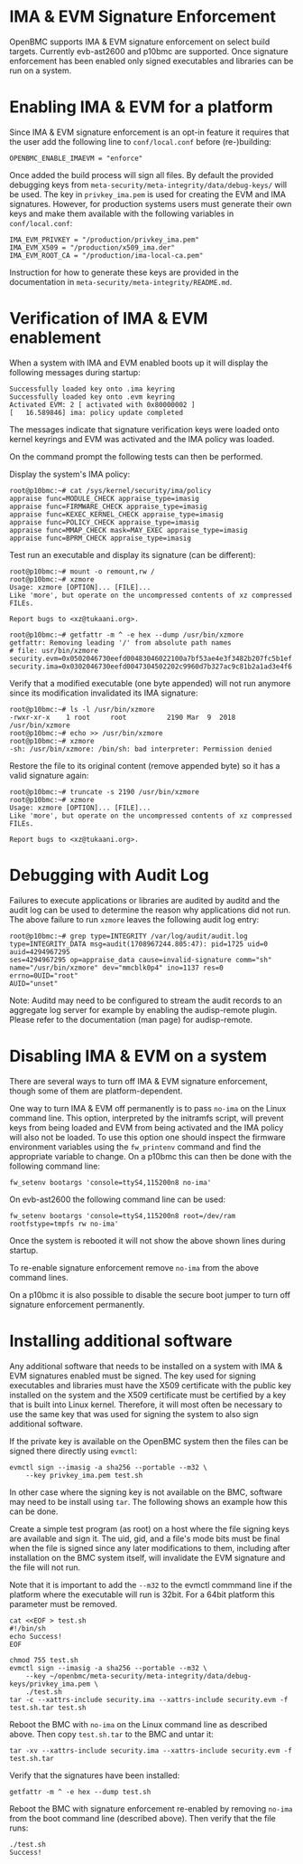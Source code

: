 IMA & EVM Signature Enforcement
===============================

OpenBMC supports IMA & EVM signature enforcement on select build targets.
Currently evb-ast2600 and p10bmc are supported. Once signature enforcement
has been enabled only signed executables and libraries can be run on a
system.

Enabling IMA & EVM for a platform
=================================

Since IMA & EVM signature enforcement is an opt-in feature it requires
that the user add the following line to ``conf/local.conf`` before
(re-)building:

    OPENBMC_ENABLE_IMAEVM = "enforce"

Once added the build process will sign all files. By default the provided
debugging keys from
``meta-security/meta-integrity/data/debug-keys/`` will be used. The key in
``privkey_ima.pem`` is used for creating the EVM and IMA signatures.
However, for production systems users must generate their own keys and
make them available with the following variables in ``conf/local.conf``:

    IMA_EVM_PRIVKEY = "/production/privkey_ima.pem"
    IMA_EVM_X509 = "/production/x509_ima.der"
    IMA_EVM_ROOT_CA = "/production/ima-local-ca.pem"

Instruction for how to generate these keys are provided in the documentation
in ``meta-security/meta-integrity/README.md``.

Verification of IMA & EVM enablement
====================================

When a system with IMA and EVM enabled boots up it will display the
following messages during startup:

    Successfully loaded key onto .ima keyring
    Successfully loaded key onto .evm keyring
    Activated EVM: 2 [ activated with 0x80000002 ]
    [   16.589846] ima: policy update completed

The messages indicate that signature verification keys were loaded onto
kernel keyrings and EVM was activated and the IMA policy was loaded.

On the command prompt the following tests can then be performed.

Display the system's IMA policy:

    root@p10bmc:~# cat /sys/kernel/security/ima/policy
    appraise func=MODULE_CHECK appraise_type=imasig
    appraise func=FIRMWARE_CHECK appraise_type=imasig
    appraise func=KEXEC_KERNEL_CHECK appraise_type=imasig
    appraise func=POLICY_CHECK appraise_type=imasig
    appraise func=MMAP_CHECK mask=MAY_EXEC appraise_type=imasig
    appraise func=BPRM_CHECK appraise_type=imasig

Test run an executable and display its signature (can be different):

    root@p10bmc:~# mount -o remount,rw /
    root@p10bmc:~# xzmore
    Usage: xzmore [OPTION]... [FILE]...
    Like 'more', but operate on the uncompressed contents of xz compressed FILEs.

    Report bugs to <xz@tukaani.org>.

    root@p10bmc:~# getfattr -m ^ -e hex --dump /usr/bin/xzmore
    getfattr: Removing leading '/' from absolute path names
    # file: usr/bin/xzmore
    security.evm=0x0502046730eefd00483046022100a7bf53ae4e3f3482b207fc5b1ef...
    security.ima=0x0302046730eefd0047304502202c9960d7b327ac9c81b2a1ad3e4f6....

Verify that a modified executable (one byte appended) will not run anymore
since its modification invalidated its IMA signature:

    root@p10bmc:~# ls -l /usr/bin/xzmore
    -rwxr-xr-x    1 root     root          2190 Mar  9  2018 /usr/bin/xzmore
    root@p10bmc:~# echo >> /usr/bin/xzmore
    root@p10bmc:~# xzmore
    -sh: /usr/bin/xzmore: /bin/sh: bad interpreter: Permission denied

Restore the file to its original content (remove appended byte) so it has a
valid signature again:

    root@p10bmc:~# truncate -s 2190 /usr/bin/xzmore
    root@p10bmc:~# xzmore
    Usage: xzmore [OPTION]... [FILE]...
    Like 'more', but operate on the uncompressed contents of xz compressed FILEs.

    Report bugs to <xz@tukaani.org>.


Debugging with Audit Log
========================

Failures to execute applications or libraries are audited by auditd and the
audit log can be used to determine the reason why applications did not run. The
above failure to run ``xzmore`` leaves the following audit log entry:

    root@p10bmc:~# grep type=INTEGRITY /var/log/audit/audit.log
    type=INTEGRITY_DATA msg=audit(1708967244.805:47): pid=1725 uid=0 auid=4294967295
    ses=4294967295 op=appraise_data cause=invalid-signature comm="sh"
    name="/usr/bin/xzmore" dev="mmcblk0p4" ino=1137 res=0 errno=0UID="root"
    AUID="unset"

Note: Auditd may need to be configured to stream the audit records to an
aggregate log server for example by enabling the audisp-remote plugin.
Please refer to the documentation (man page) for audisp-remote.


Disabling IMA & EVM on a system
===============================

There are several ways to turn off IMA & EVM signature enforcement, though
some of them are platform-dependent.

One way to turn IMA & EVM off permanently is to pass ``no-ima`` on the Linux
command line. This option, interpreted by the initramfs script, will prevent
keys from being loaded and EVM from being activated and the IMA policy will
also not be loaded. To use this option one should inspect the firmware
environment variables using the ``fw_printenv`` command and find the
appropriate variable to change. On a p10bmc this can then be done with the
following command line:

    fw_setenv bootargs 'console=ttyS4,115200n8 no-ima'

On evb-ast2600 the following command line can be used:

    fw_setenv bootargs 'console=ttyS4,115200n8 root=/dev/ram rootfstype=tmpfs rw no-ima'

Once the system is rebooted it will not show the above shown lines during
startup.

To re-enable signature enforcement remove ``no-ima`` from the above command
lines.

On a p10bmc it is also possible to disable the secure boot jumper to turn
off signature enforcement permanently.


Installing additional software
==============================

Any additional software that needs to be installed on a system with IMA & EVM
signatures enabled must be signed. The key used for signing executables and
libraries must have the X509 certificate with the public key installed on the
system and the X509 certificate must be certified by a key that is built
into Linux kernel. Therefore, it will most often be necessary to use the same
key that was used for signing the system to also sign additional software.

If the private key is available on the OpenBMC system then the files can be
signed there directly using ``evmctl``:

    evmctl sign --imasig -a sha256 --portable --m32 \
        --key privkey_ima.pem test.sh

In other case where the signing key is not available on the BMC, software may
need to be install using ``tar``. The following shows an example how this
can be done.

Create a simple test program (as root) on a host where the file signing keys
are available and sign it. The uid, gid, and a file's mode bits must be
final when the file is signed since any later modifications to them, including
after installation on the BMC system itself, will invalidate the EVM signature
and the file will not run.

Note that it is important to add the ``--m32`` to the evmctl commmand line if
the platform where the executable will run is 32bit. For a 64bit platform
this parameter must be removed.

    cat <<EOF > test.sh
    #!/bin/sh
    echo Success!
    EOF

    chmod 755 test.sh
    evmctl sign --imasig -a sha256 --portable --m32 \
        --key ~/openbmc/meta-security/meta-integrity/data/debug-keys/privkey_ima.pem \
        ./test.sh
    tar -c --xattrs-include security.ima --xattrs-include security.evm -f test.sh.tar test.sh

Reboot the BMC with ``no-ima`` on the Linux command line as described above.
Then copy ``test.sh.tar`` to the BMC and untar it:

    tar -xv --xattrs-include security.ima --xattrs-include security.evm -f test.sh.tar

Verify that the signatures have been installed:

    getfattr -m ^ -e hex --dump test.sh

Reboot the BMC with signature enforcement re-enabled by removing ``no-ima``
from the boot command line (described above). Then verify that the file runs:

    ./test.sh
    Success!
